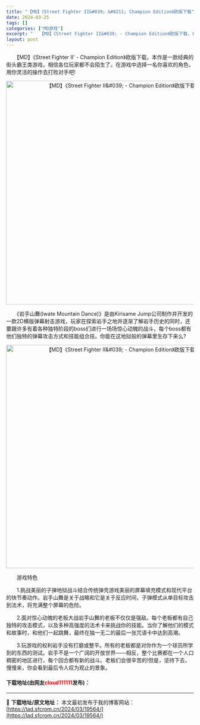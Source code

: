 ```yaml
---
title: "【MD】《Street Fighter II&#039; &#8211; Champion Edition》欧版下载"
date: 2024-03-25
tags: []
categories: ["MD游戏"]
excerpt: "　　【MD】《Street Fighter II&#039; - Champion Edition》欧版下载，本作是一款经典的街头霸王类游戏，相信各位玩家都不会陌生了。在游戏中选择一名你喜欢的角色，用你灵活的操作去打败对手吧! 　　《岩手山舞(Iwate Mountain Dance)》是由Kiris&hellip;"
layout: post
---
```


 <p>　　【MD】《Street Fighter II&#39; - Champion Edition》欧版下载，本作是一款经典的街头霸王类游戏，相信各位玩家都不会陌生了。在游戏中选择一名你喜欢的角色，用你灵活的操作去打败对手吧!</p> <p align="center"><img align="" border="0" src="https://lad.sfcrom.cn/wp-content/uploads/2024/03/20240325_660113332b32e.png" width="600" alt="【MD】《Street Fighter II&amp;#039; - Champion Edition》欧版下载" /></p> <p>　　《岩手山舞(Iwate Mountain Dance)》是由Kirisame Jump公司制作并开发的一款2D横版弹幕射击游戏，玩家在探索岩手之地并逐渐了解岩手历史的同时，还要跟许多有着各种独特阶段的boss们进行一场场惊心动魄的战斗，每个boss都有他们独特的弹幕攻击方式和技能组合技。你能在这地狱般的弹幕里生存下来么?</p> <p align="center"><img align="" border="0" src="https://lad.sfcrom.cn/wp-content/uploads/2024/03/20240325_660113343c6b4.png" width="599" alt="【MD】《Street Fighter II&amp;#039; - Champion Edition》欧版下载" /></p> <p>　　游戏特色</p> <p>　　1.挑战美丽的子弹地狱战斗结合传统弹壳游戏美丽的屏幕填充模式和现代平台的快节奏动作。岩手山舞是关于战略和它是关于反应时间，子弹模式从单目标攻击到法术，将充满整个屏幕的危险。</p> <p>　　2.面对惊心动魄的老板大战岩手山舞的老板不仅仅是强敌。每个老板都有自己独特的攻击模式，以及多种高强度的法术卡来挑战你的技能。当你了解他们的模式和故事时，和他们一起跳舞，最终在独一无二的最后一张咒语卡中达到高潮。</p> <p>　　3.玩游戏的权利岩手没有打磨或整平。所有的老板都是对你作为一个球员所学到的东西的测试。岩手不是一个广阔的开放世界&mdash;&mdash;相反，整个比赛都在一个人口稠密的地区进行，每个回合都有新的战斗。老板们会很辛苦的!但是，坚持下去，慢慢来，你会看到最后令人叹为观止的景象。</p> <p><h4>下载地址(由网友<font color="red">cloud111111</font>发布)：</h4></p> 

---
📖 **下载地址/原文地址：** 本文最初发布于我的博客网站：[https://lad.sfcrom.cn/2024/03/19564/](https://lad.sfcrom.cn/2024/03/19564/)
